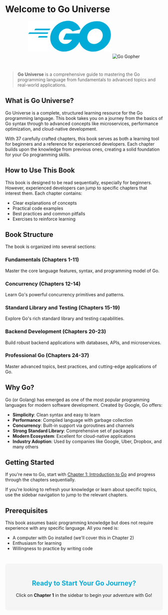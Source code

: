 # Welcome to Go Universe

<div style="text-align: center; margin-bottom: 40px;">
  <img src="./images/go-universe.png" alt="Go Universe Logo" style="height: 100px; margin-bottom: 20px;" />
  <img src="./images/gopher.png" alt="Go Gopher" style="max-height: 200px;" />
</div>

> **Go Universe** is a comprehensive guide to mastering the Go programming language from fundamentals to advanced topics and real-world applications.

## What is Go Universe?

Go Universe is a complete, structured learning resource for the Go programming language. This book takes you on a journey from the basics of Go syntax through to advanced concepts like microservices, performance optimization, and cloud-native development.

With 37 carefully crafted chapters, this book serves as both a learning tool for beginners and a reference for experienced developers. Each chapter builds upon the knowledge from previous ones, creating a solid foundation for your Go programming skills.

## How to Use This Book

This book is designed to be read sequentially, especially for beginners. However, experienced developers can jump to specific chapters that interest them. Each chapter contains:

- Clear explanations of concepts
- Practical code examples
- Best practices and common pitfalls
- Exercises to reinforce learning

## Book Structure

The book is organized into several sections:

### Fundamentals (Chapters 1-11)

Master the core language features, syntax, and programming model of Go.

### Concurrency (Chapters 12-14)

Learn Go's powerful concurrency primitives and patterns.

### Standard Library and Testing (Chapters 15-19)

Explore Go's rich standard library and testing capabilities.

### Backend Development (Chapters 20-23)

Build robust backend applications with databases, APIs, and microservices.

### Professional Go (Chapters 24-37)

Master advanced topics, best practices, and cutting-edge applications of Go.

## Why Go?

Go (or Golang) has emerged as one of the most popular programming languages for modern software development. Created by Google, Go offers:

- **Simplicity**: Clean syntax and easy to learn
- **Performance**: Compiled language with garbage collection
- **Concurrency**: Built-in support via goroutines and channels
- **Strong Standard Library**: Comprehensive set of packages
- **Modern Ecosystem**: Excellent for cloud-native applications
- **Industry Adoption**: Used by companies like Google, Uber, Dropbox, and many others

## Getting Started

If you're new to Go, start with [Chapter 1: Introduction to Go](./chapters/Chapter-1-introduction-to-go.md) and progress through the chapters sequentially.

If you're looking to refresh your knowledge or learn about specific topics, use the sidebar navigation to jump to the relevant chapters.

## Prerequisites

This book assumes basic programming knowledge but does not require experience with any specific language. All you need is:

- A computer with Go installed (we'll cover this in Chapter 2)
- Enthusiasm for learning
- Willingness to practice by writing code

<div style="text-align: center; margin-top: 40px; padding: 20px; background-color: #f5f5f5; border-radius: 8px;">
  <h2 style="color: #00ADD8;">Ready to Start Your Go Journey?</h2>
  <p style="margin-bottom: 20px;">Click on <strong>Chapter 1</strong> in the sidebar to begin your adventure with Go!</p>
</div>
